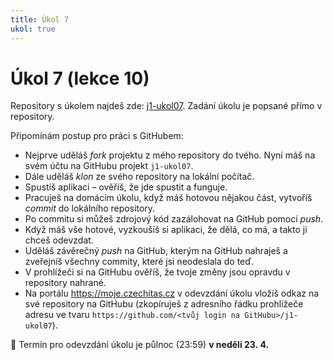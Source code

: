 ```yaml
---
title: Úkol 7
ukol: true
---
```

# Úkol 7 (lekce 10)

Repository s úkolem najdeš zde: [j1-ukol07](https://github.com/FilipJirsak-Czechitas/j1-ukol07). Zadání úkolu je popsané přímo v repository.

Připomínám postup pro práci s GitHubem:
- Nejprve uděláš *fork* projektu z mého repository do tvého. Nyní máš na svém účtu na GitHubu projekt `j1-ukol07`.
- Dále uděláš *klon* ze svého repository na lokální počítač.
- Spustíš aplikaci – ověříš, že jde spustit a funguje.
- Pracuješ na domácím úkolu, když máš hotovou nějakou část, vytvoříš *commit* do lokálního repository.
- Po commitu si můžeš zdrojový kód zazálohovat na GitHub pomocí *push*.
- Když máš vše hotové, vyzkoušíš si aplikaci, že dělá, co má, a takto ji chceš odevzdat.
- Uděláš závěrečný *push* na GitHub, kterým na GitHub nahraješ a zveřejníš všechny commity, které jsi neodeslala do teď.
- V prohlížeči si na GitHubu ověříš, že tvoje změny jsou opravdu v repository nahrané.
- Na portálu https://moje.czechitas.cz v odevzdání úkolu vložíš odkaz na své repository na GitHubu (zkopíruješ z adresního řádku prohlížeče adresu ve tvaru `https://github.com/<tvůj login na GitHubu>/j1-ukol07`).

📅 Termín pro odevzdání úkolu je půlnoc (23:59) **v neděli 23. 4.**
